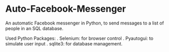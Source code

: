 # Auto-Facebook-Messenger
An automatic Facebook messenger in Python, to send messages to a list of people in an SQL database. 

Used Python Packages:
. Selenium: for browser control
. Pyautogui: to simulate user input
. sqlite3: for database management.

